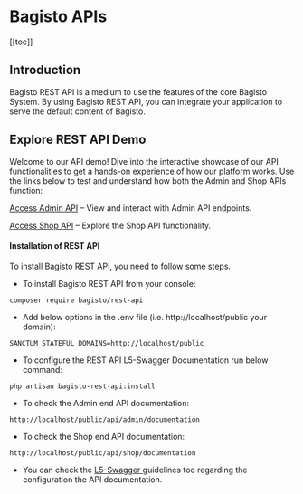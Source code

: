 # Bagisto APIs

[[toc]]

## Introduction

Bagisto REST API is a medium to use the features of the core Bagisto System. By using Bagisto REST API, you can integrate your application to serve the default content of Bagisto.

## Explore REST API Demo

Welcome to our API demo! Dive into the interactive showcase of our API functionalities to get a hands-on experience of how our platform works. Use the links below to test and understand how both the Admin and Shop APIs function:

[Access Admin API](https://demo.bagisto.com/bagisto-api-demo-common/api/admin/documentation#/) – View and interact with Admin API endpoints.

[Access Shop API](https://demo.bagisto.com/bagisto-api-demo-common/public/api/shop/documentation#/) – Explore the Shop API functionality.

#### Installation of REST API

To install Bagisto REST API, you need to follow some steps.

- To install Bagisto REST API from your console:

~~~
composer require bagisto/rest-api
~~~

- Add below options in the .env file (i.e. http://localhost/public your domain):

~~~
SANCTUM_STATEFUL_DOMAINS=http://localhost/public
~~~

- To configure the REST API L5-Swagger Documentation run below command:

~~~
php artisan bagisto-rest-api:install
~~~

- To check the Admin end API documentation:

~~~
http://localhost/public/api/admin/documentation
~~~

- To check the Shop end API documentation:

~~~
http://localhost/public/api/shop/documentation
~~~

* You can check the <a href="https://github.com/DarkaOnLine/L5-Swagger"> L5-Swagger </a> guidelines too regarding the configuration the API documentation.
